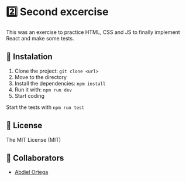 # 2️⃣ Second excercise
This was an exercise to practice HTML, CSS and JS to finally implement React and make some tests.

## 🔄 Instalation
1. Clone the project: `git clone <url>`
2. Move to the directory
3. Install the dependencies: `npm install`
4. Run it with: `npm run dev`
5. Start coding

Start the tests with `npm run test`

## 📄 License
The MIT License (MIT)

## 🚶 Collaborators
- [Abdiel Ortega](https://github.com/abdieljortega "Abdiel Ortega")